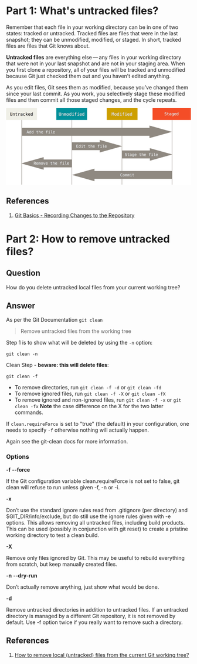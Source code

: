 # Part 1: What's untracked files?

Remember that each file in your working directory can be in one of two states: tracked or untracked. Tracked files are files that were in the last snapshot; they can be unmodified, modified, or staged. In short, tracked files are files that Git knows about.

**Untracked files** are everything else — any files in your working directory that were not in your last snapshot and are not in your staging area. When you first clone a repository, all of your files will be tracked and unmodified because Git just checked them out and you haven’t edited anything.

As you edit files, Git sees them as modified, because you’ve changed them since your last commit. As you work, you selectively stage these modified files and then commit all those staged changes, and the cycle repeats.

![](../img/git-clean/untracked_file.png?raw=true)

## References

1. [Git Basics - Recording Changes to the Repository](https://git-scm.com/book/en/v2/Git-Basics-Recording-Changes-to-the-Repository)

# Part 2: How to remove untracked files?

## Question
How do you delete untracked local files from your current working tree?

## Answer
As per the Git Documentation `git clean`
> Remove untracked files from the working tree

Step 1 is to show what will be deleted by using the `-n` option:
```
git clean -n
```
Clean Step - **beware: this will delete files**:
```
git clean -f
```
- To remove directories, run `git clean -f -d` or `git clean -fd`
- To remove ignored files, run `git clean -f -X` or `git clean -fX`
- To remove ignored and non-ignored files, run `git clean -f -x` or `git clean -fx`
**Note** the case difference on the X for the two latter commands.

If `clean.requireForce` is set to "true" (the default) in your configuration, one needs to specify `-f` otherwise nothing will actually happen.

Again see the git-clean docs for more information.

### Options
**-f**
**--force**

If the Git configuration variable clean.requireForce is not set to false, git clean will refuse to run unless given -f, -n or -i.

**-x**

Don’t use the standard ignore rules read from .gitignore (per directory) and $GIT_DIR/info/exclude, but do still use the ignore rules given with -e options. This allows removing all untracked files, including build products. This can be used (possibly in conjunction with git reset) to create a pristine working directory to test a clean build.

**-X**

Remove only files ignored by Git. This may be useful to rebuild everything from scratch, but keep manually created files.

**-n**
**--dry-run**

Don’t actually remove anything, just show what would be done.

**-d**

Remove untracked directories in addition to untracked files. If an untracked directory is managed by a different Git repository, it is not removed by default. Use -f option twice if you really want to remove such a directory.

## References

1. [How to remove local (untracked) files from the current Git working tree?](https://stackoverflow.com/questions/61212/how-to-remove-local-untracked-files-from-the-current-git-working-tree)
